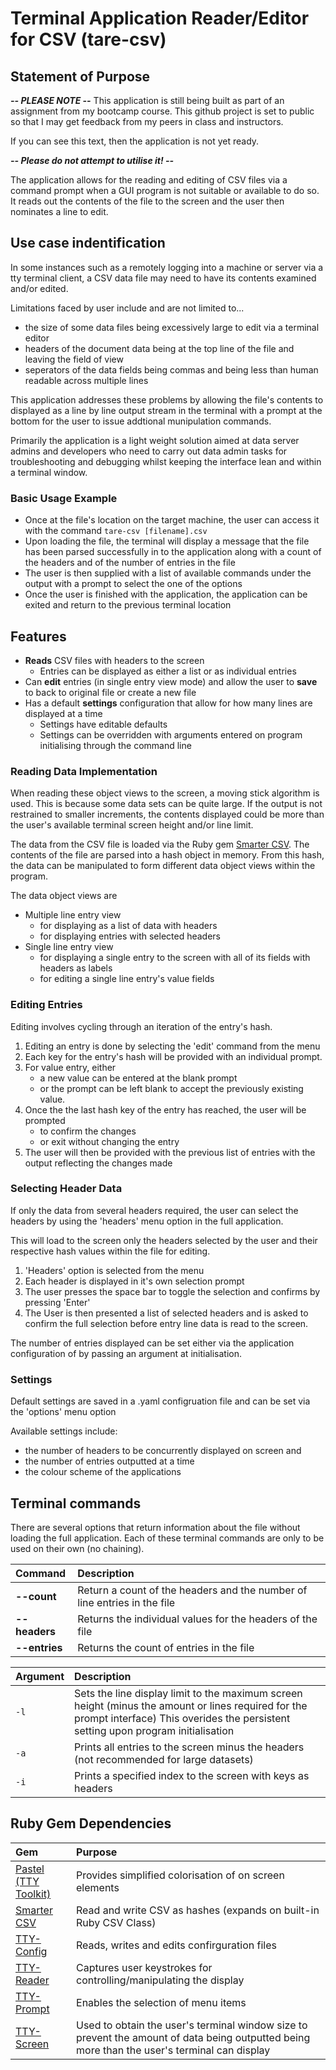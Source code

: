 # Terminal Application Reader/Editor for CSV (tare-csv)

## Statement of Purpose

***-- PLEASE NOTE --***
This application is still being built as part of an assignment from my bootcamp course. This github project is set to public so that I may get feedback from my peers in class and instructors.

If you can see this text, then the application is not yet ready.

***-- Please do not attempt to utilise it! --***

The application allows for the reading and editing of CSV files via a command prompt when a GUI program is not suitable or available to do so. It reads out the contents of the file to the screen and the user then nominates a line to edit.

## Use case indentification

In some instances such as a remotely logging into a machine or server via a tty terminal client, a CSV data file may need to have its contents examined and/or edited.

Limitations faced by user include and are not limited to...

- the size of some data files being excessively large to edit via a terminal editor
- headers of the document data being at the top line of the file and leaving the field of view
- seperators of the data fields being commas and being less than human readable across multiple lines

This application addresses these problems by allowing the file's contents to displayed as a line by line output stream in the terminal with a prompt at the bottom for the user to issue addtional munipulation commands.

Primarily the application is a light weight solution aimed at data server admins and developers who need to carry out data admin tasks for troubleshooting and debugging whilst keeping the interface lean and within a terminal window.

### Basic Usage Example

- Once at the file's location on the target machine, the user can access it with the command ```tare-csv [filename].csv```
- Upon loading the file, the terminal will display a message that the file has been parsed successfully in to the application along with a count of the headers and of the number of entries in the file
- The user is then supplied with a list of available commands under the output with a prompt to select the one of the options
- Once the user is finished with the application, the application can be exited and return to the previous terminal location

## Features

- **Reads** CSV files with headers to the screen
  - Entries can be displayed as either a list or as individual entries
- Can **edit** entries (in single entry view mode) and allow the user to **save** to back to original file or create a new file
- Has a default **settings** configuration that allow for how many lines are displayed at a time
  - Settings have editable defaults
  - Settings can be overridden with arguments entered on program initialising through the command line

### Reading Data Implementation

When reading these object views to the screen, a moving stick algorithm is used. This is because some data sets can be quite large. If the output is not restrained to smaller increments, the contents displayed could be more than the user's available terminal screen height and/or line limit.

The data from the CSV file is loaded via the Ruby gem [Smarter CSV](https://github.com/tilo/smarter_csv). The contents of the file are parsed into a hash object in memory. From this hash, the data can be manipulated to form different data object views within the program.

The data object views are

- Multiple line entry view
  - for displaying as a list of data with headers
  - for displaying entries with selected headers
- Single line entry view
  - for displaying a single entry to the screen with all of its fields with headers as labels
  - for editing a single line entry's value fields

### Editing Entries

Editing involves cycling through an iteration of the entry's hash.

1. Editing an entry is done by selecting the 'edit' command from the menu
2. Each key for the entry's hash will be provided with an individual prompt.
3. For value entry, either  
   - a new value can be entered at the blank prompt  
   - or the prompt can be left blank to accept the previously existing value.
4. Once the  the last hash key of the entry has reached, the user will be prompted  
   - to confirm the changes  
   - or exit without changing the entry
5. The user will then be provided with the previous list of entries with the output reflecting the changes made

### Selecting Header Data

If only the data from several headers required, the user can select the headers by using the 'headers' menu option in the full application.

This will load to the screen only the headers selected by the user and their respective hash values within the file for editing.

1. 'Headers' option is selected from the menu
2. Each header is displayed in it's own selection prompt
3. The user presses the space bar to toggle the selection and confirms by pressing 'Enter'
4. The User is then presented a list of selected headers and is asked to confirm the full selection before entry line data is read to the screen.

The number of entries displayed can be set either via the application configuration of by passing an argument at initialisation.

### Settings

Default settings are saved in a .yaml configruation file and can be set via the 'options' menu option

Available settings include:

- the number of headers to be concurrently displayed on screen and
- the number of entries outputted at a time
- the colour scheme of the applications

## Terminal commands

There are several options that return information about the file without loading the full application. Each of these terminal commands are only to be used on their own (no chaining).

| Command       | Description                                                              |
| :------------ | :----------------------------------------------------------------------- |
| **--count**   | Return a count of the headers and the number of line entries in the file |
| **--headers** | Returns the individual values for the headers of the file                |
| **--entries** | Returns the count of entries in the file                                 |

| Argument | Description                                                                                                                                                                             |
| :------- | :-------------------------------------------------------------------------------------------------------------------------------------------------------------------------------------- |
| ```-l``` | Sets the line display limit to the maximum screen height (minus the amount or lines required for the prompt interface) This overides the persistent setting upon program initialisation |
| ```-a``` | Prints all entries to the screen minus the headers (not recommended for large datasets)                                                                                                 |
| ```-i``` | Prints a specified index to the screen with keys as headers                                                                                                                             |

## Ruby Gem Dependencies

| Gem                                                           | Purpose                                                                                                                                      |
| :------------------------------------------------------------ | :------------------------------------------------------------------------------------------------------------------------------------------- |
| [Pastel (TTY Toolkit)](https://github.com/piotrmurach/pastel) | Provides simplified colorisation of on screen elements                                                                                       |
| [Smarter CSV](https://github.com/tilo/smarter_csv)            | Read and write CSV as hashes (expands on built-in Ruby CSV Class)                                                                            |
| [TTY-Config](https://github.com/piotrmurach/tty-config)       | Reads, writes and edits confirguration files                                                                                                 |
| [TTY-Reader](https://github.com/piotrmurach/tty-reader)       | Captures user keystrokes for controlling/manipulating the display                                                                            |
| [TTY-Prompt](https://github.com/piotrmurach/tty-prompt)       | Enables the selection of menu items                                                                                                          |
| [TTY-Screen](https://github.com/piotrmurach/tty-screen)       | Used to obtain the user's terminal window size to prevent the amount of data being outputted being more than the user's terminal can display |
